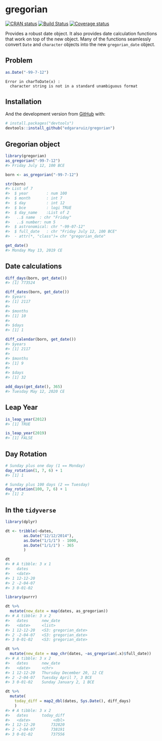 
<!-- README.md is generated from README.Rmd. Please edit that file -->

# gregorian

<!-- badges: start -->

[![CRAN
status](https://www.r-pkg.org/badges/version/gregorian)](https://cran.r-project.org/package=gregorian)
[![Build
Status](https://api.travis-ci.com/edgararuiz/gregorian.svg?branch=master)](https://travis-ci.com/edgararuiz/gregorian)
[![Coverage
status](https://codecov.io/gh/edgararuiz/gregorian/branch/master/graph/badge.svg)](https://codecov.io/github/edgararuiz/gregorian?branch=master)
<!-- badges: end -->

Provides a robust date object. It also provides date calculation
functions that work on top of the new object. Many of the functions
seamlessly convert `Date` and `character` objects into the new
`gregorian_date` object.

## Problem

``` r
as.Date("-99-7-12")
```

    Error in charToDate(x) : 
      character string is not in a standard unambiguous format

## Installation

And the development version from [GitHub](https://github.com/) with:

``` r
# install.packages("devtools")
devtools::install_github("edgararuiz/gregorian")
```

## Gregorian object

``` r
library(gregorian)
as_gregorian("-99-7-12")
#> Friday July 12, 100 BCE
```

``` r
born <- as_gregorian("-99-7-12")
```

``` r
str(born)
#> List of 7
#>  $ year        : num 100
#>  $ month       : int 7
#>  $ day         : int 12
#>  $ bce         : logi TRUE
#>  $ day_name    :List of 2
#>   ..$ name  : chr "Friday"
#>   ..$ number: num 5
#>  $ astronomical: chr "-99-07-12"
#>  $ full_date   : chr "Friday July 12, 100 BCE"
#>  - attr(*, "class")= chr "gregorian_date"
```

``` r
get_date()
#> Monday May 13, 2019 CE
```

## Date calculations

``` r
diff_days(born, get_date())
#> [1] 773524
```

``` r
diff_dates(born, get_date())
#> $years
#> [1] 2117
#> 
#> $months
#> [1] 10
#> 
#> $days
#> [1] 1
```

``` r
diff_calendar(born, get_date())
#> $years
#> [1] 2117
#> 
#> $months
#> [1] 9
#> 
#> $days
#> [1] 32
```

``` r
add_days(get_date(), 365)
#> Tuesday May 12, 2020 CE
```

## Leap Year

``` r
is_leap_year(2012)
#> [1] TRUE
```

``` r
is_leap_year(2019)
#> [1] FALSE
```

## Day Rotation

``` r
# Sunday plus one day (1 == Monday)
day_rotation(1, 7, 6) + 1
#> [1] 1
```

``` r
# Sunday plus 100 days (2 == Tuesday)
day_rotation(100, 7, 6) + 1
#> [1] 2
```

## In the `tidyverse`

``` r
library(dplyr)

dt <- tribble(~dates,
        as.Date("12/12/2014"),
        as.Date("1/1/1") - 1000,
        as.Date("1/1/1") - 365
        )

dt
#> # A tibble: 3 x 1
#>   dates     
#>   <date>    
#> 1 12-12-20  
#> 2 -2-04-07  
#> 3 0-01-02
```

``` r
library(purrr)

dt %>%
  mutate(new_date = map(dates, as_gregorian))
#> # A tibble: 3 x 2
#>   dates      new_date            
#>   <date>     <list>              
#> 1 12-12-20   <S3: gregorian_date>
#> 2 -2-04-07   <S3: gregorian_date>
#> 3 0-01-02    <S3: gregorian_date>
```

``` r
dt %>%
  mutate(new_date = map_chr(dates, ~as_gregorian(.x)$full_date))
#> # A tibble: 3 x 2
#>   dates      new_date                   
#>   <date>     <chr>                      
#> 1 12-12-20   Thursday December 20, 12 CE
#> 2 -2-04-07   Tuesday April 7, 3 BCE     
#> 3 0-01-02    Sunday January 2, 1 BCE
```

``` r
dt %>%
  mutate(
    today_diff = map2_dbl(dates, Sys.Date(), diff_days)
    ) 
#> # A tibble: 3 x 2
#>   dates      today_diff
#>   <date>          <dbl>
#> 1 12-12-20       732820
#> 2 -2-04-07       738191
#> 3 0-01-02        737556
```

